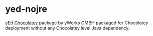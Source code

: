 # yed-nojre

yEd [Chocolatey](https://www.chocolatey.org) package by yWorks GMBH packaged for Chocolatey deployment without any Chocolatey level Java dependency. 


